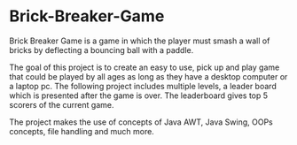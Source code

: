 # Brick-Breaker-Game
Brick Breaker Game is a game in which the player must smash a wall of bricks by deflecting a bouncing ball with a paddle.

The goal of this project is to create an easy to use, pick up and play game that could be played by all ages as long as they have a desktop computer or a laptop pc.
The following project includes multiple levels, a leader board which is presented after the game is over. 
The leaderboard gives top 5 scorers of the current game.

The project makes the use of concepts of Java AWT, Java Swing, OOPs concepts, file handling and much more.


